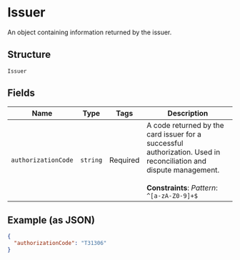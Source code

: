
# Issuer

An object containing information returned by the issuer.

## Structure

`Issuer`

## Fields

| Name | Type | Tags | Description |
|  --- | --- | --- | --- |
| `authorizationCode` | `string` | Required | A code returned by the card issuer for a successful authorization. Used in reconciliation and dispute management.<br><br>**Constraints**: *Pattern*: `^[a-zA-Z0-9]+$` |

## Example (as JSON)

```json
{
  "authorizationCode": "T31306"
}
```

